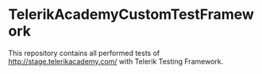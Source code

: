 # TelerikAcademyCustomTestFramework
This repository contains all performed tests of http://stage.telerikacademy.com/ with Telerik Testing Framework.
